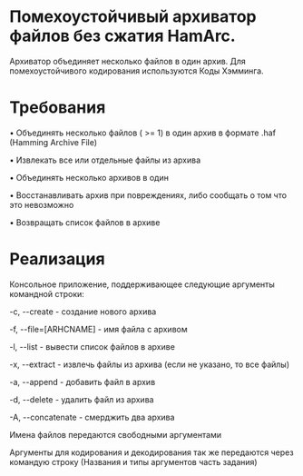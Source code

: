 # Помехоустойчивый архиватор файлов без сжатия HamArc.

Архиватор объединяет несколько файлов в один архив. Для помехоустойчивого кодирования используются Коды Хэмминга.

# Требования

• Объединять несколько файлов ( >= 1) в один архив в формате .haf (Hamming Archive File)

• Извлекать все или отдельные файлы из архива

• Объединять несколько архивов в один

• Восстанавливать архив при повреждениях, либо сообщать о том что это невозможно

• Возвращать список файлов в архиве

# Реализация

Консольное приложение, поддерживающее следующие аргументы командной строки:

-c, --create - создание нового архива

-f, --file=[ARHCNAME] - имя файла с архивом

-l, --list - вывести список файлов в архиве

-x, --extract - извлечь файлы из архива (если не указано, то все файлы)

-a, --append - добавить файл в архив

-d, --delete - удалить файл из архива

-A, --concatenate - смерджить два архива

Имена файлов передаются свободными аргументами

Аргументы для кодирования и декодирования так же передаются через командую строку (Названия и типы аргументов часть задания)
